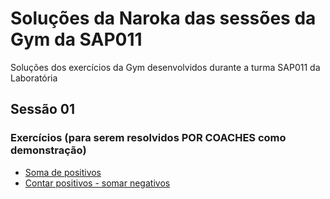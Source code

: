 # Soluções da Naroka das sessões da Gym da SAP011
Soluções dos exercícios da Gym desenvolvidos durante a turma SAP011 da Laboratória

## Sessão 01

### Exercícios (para serem resolvidos POR COACHES como demonstração)

- [Soma de positivos](https://gist.github.com/NaraSakamoto/927eddabefe36c32f5d3cb054ffdee0f#file-somapositivos-js)
- [Contar positivos - somar negativos](https://gist.github.com/NaraSakamoto/927eddabefe36c32f5d3cb054ffdee0f#contarpositivosnegativos.js)
